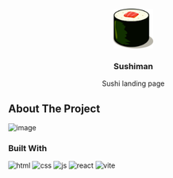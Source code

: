 <br />
<div align="center">
  <a href="https://github.com/othneildrew/Best-README-Template">
    <img src="src/assets/sushi-5.png" alt="Logo" width="80" height="80">
  </a>

  <h3 align="center">Sushiman</h3>

  <p align="center">
    Sushi landing page
  </p>
</div>

## About The Project

![image](https://github.com/den-asmos/sushiman/assets/103278084/639415c0-05e7-4cde-ab90-569bb38425a2)

### Built With
<div>
  <img src="https://user-images.githubusercontent.com/25181517/192158954-f88b5814-d510-4564-b285-dff7d6400dad.png" alt="html" width="40px"/>
  <img src="https://user-images.githubusercontent.com/25181517/183898674-75a4a1b1-f960-4ea9-abcb-637170a00a75.png" alt="css" width="40px"/>
  <img src="https://user-images.githubusercontent.com/25181517/117447155-6a868a00-af3d-11eb-9cfe-245df15c9f3f.png" alt="js" width="40px"/>
  <img src="https://user-images.githubusercontent.com/25181517/183897015-94a058a6-b86e-4e42-a37f-bf92061753e5.png" alt="react" width="40px"/>
  <img src="https://upload.wikimedia.org/wikipedia/commons/thumb/f/f1/Vitejs-logo.svg/1039px-Vitejs-logo.svg.png" alt="vite" width="40px"/>
</div>
